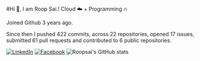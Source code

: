 #Hi 👋, I am Roop Sai.!
Cloud ☁️ + Programming 🔥 

Joined Github 3 years ago.

Since then I pushed 422 commits, across 22 repositories, opened 17 issues, submitted 61 pull requests and contributed to 6 public repositories.

[![LinkedIn](https://img.shields.io/badge/LinkedIn-blue.svg?style=for-the-badge&logo=linkedin)](https://www.linkedin.com/in/roopsai/)
[![Facebook](https://img.shields.io/badge/facebook-blue.svg?style=for-the-badge&logo=facebook&logoColor=white)](https://www.facebook.com/roopsai.surampudi.1)
![Roopsai's GitHub stats](https://github-readme-stats.vercel.app/api?username=sroopsai&show_icons=true&theme=tokyonight&count_private=true)
